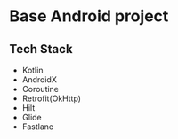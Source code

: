 # Base Android project

## Tech Stack
- Kotlin
- AndroidX
- Coroutine
- Retrofit(OkHttp)
- Hilt
- Glide
- Fastlane